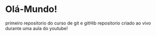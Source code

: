 # Olá-Mundo!
 primeiro repositorio do curso de git e gitHib
 repositorio criado ao vivo durante uma aula do youtube!
